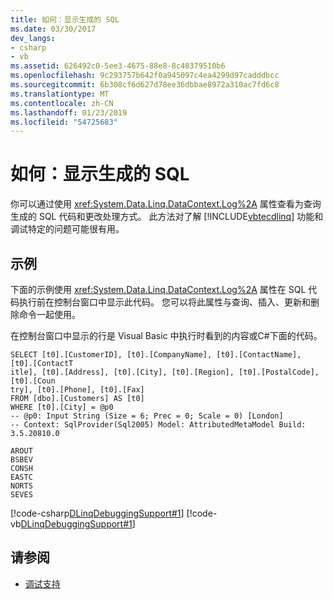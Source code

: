 ```yaml
---
title: 如何：显示生成的 SQL
ms.date: 03/30/2017
dev_langs:
- csharp
- vb
ms.assetid: 626492c0-5ee3-4675-88e8-8c40379510b6
ms.openlocfilehash: 9c293757b642f0a945097c4ea4299d97cadddbcc
ms.sourcegitcommit: 6b308cf6d627d78ee36dbbae8972a310ac7fd6c8
ms.translationtype: MT
ms.contentlocale: zh-CN
ms.lasthandoff: 01/23/2019
ms.locfileid: "54725683"
---
```

# <a name="how-to-display-generated-sql"></a>如何：显示生成的 SQL
你可以通过使用 <xref:System.Data.Linq.DataContext.Log%2A> 属性查看为查询生成的 SQL 代码和更改处理方式。 此方法对了解 [!INCLUDE[vbtecdlinq](../../../../../../includes/vbtecdlinq-md.md)] 功能和调试特定的问题可能很有用。  
  
## <a name="example"></a>示例  
 下面的示例使用 <xref:System.Data.Linq.DataContext.Log%2A> 属性在 SQL 代码执行前在控制台窗口中显示此代码。  您可以将此属性与查询、插入、更新和删除命令一起使用。  
  
 在控制台窗口中显示的行是 Visual Basic 中执行时看到的内容或C#下面的代码。  
  
```  
SELECT [t0].[CustomerID], [t0].[CompanyName], [t0].[ContactName], [t0].[ContactT  
itle], [t0].[Address], [t0].[City], [t0].[Region], [t0].[PostalCode], [t0].[Coun  
try], [t0].[Phone], [t0].[Fax]  
FROM [dbo].[Customers] AS [t0]  
WHERE [t0].[City] = @p0  
-- @p0: Input String (Size = 6; Prec = 0; Scale = 0) [London]  
-- Context: SqlProvider(Sql2005) Model: AttributedMetaModel Build: 3.5.20810.0  
```  
  
```  
AROUT  
BSBEV  
CONSH  
EASTC  
NORTS  
SEVES  
```  
  
 [!code-csharp[DLinqDebuggingSupport#1](../../../../../../samples/snippets/csharp/VS_Snippets_Data/DLinqDebuggingSupport/cs/Program.cs#1)]
 [!code-vb[DLinqDebuggingSupport#1](../../../../../../samples/snippets/visualbasic/VS_Snippets_Data/DLinqDebuggingSupport/vb/Module1.vb#1)]  
  
## <a name="see-also"></a>请参阅
- [调试支持](../../../../../../docs/framework/data/adonet/sql/linq/debugging-support.md)
